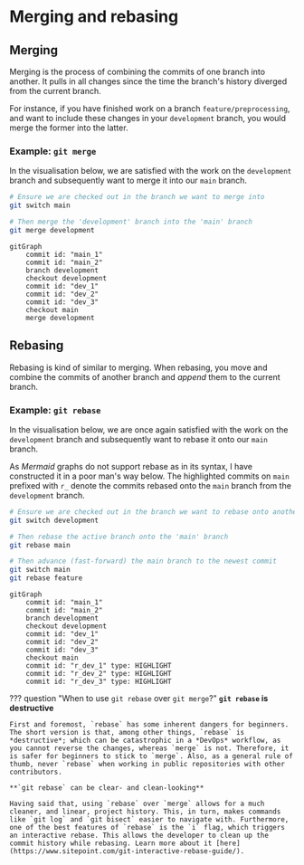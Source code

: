 # Merging and rebasing

## Merging

Merging is the process of combining the commits of one branch into another. It pulls in all changes since the time the branch's history diverged from the current branch.

For instance, if you have finished work on a branch `feature/preprocessing`, and want to include these changes in your `development` branch, you would merge the former into the latter.

### Example: `git merge`

In the visualisation below, we are satisfied with the work on the `development` branch and subsequently want to merge it into our `main` branch.

```bash
# Ensure we are checked out in the branch we want to merge into
git switch main

# Then merge the 'development' branch into the 'main' branch
git merge development
```

```mermaid
gitGraph
    commit id: "main_1"
    commit id: "main_2"
    branch development
    checkout development
    commit id: "dev_1"
    commit id: "dev_2"
    commit id: "dev_3"
    checkout main
    merge development
```

## Rebasing

Rebasing is kind of similar to merging. When rebasing, you move and combine the commits of another branch and *append* them to the current branch.

### Example: `git rebase`

In the visualisation below, we are once again satisfied with the work on the `development` branch and subsequently want to rebase it onto our `main` branch.

As *Mermaid* graphs do not support rebase as in its syntax, I have constructed it in a poor man's way below. The highlighted commits on `main` prefixed with `r_` denote the commits rebased onto the `main` branch from the `development` branch.

```bash
# Ensure we are checked out in the branch we want to rebase onto another branch
git switch development

# Then rebase the active branch onto the 'main' branch
git rebase main

# Then advance (fast-forward) the main branch to the newest commit
git switch main
git rebase feature
```

```mermaid
gitGraph
    commit id: "main_1"
    commit id: "main_2"
    branch development
    checkout development
    commit id: "dev_1"
    commit id: "dev_2"
    commit id: "dev_3"
    checkout main
    commit id: "r_dev_1" type: HIGHLIGHT
    commit id: "r_dev_2" type: HIGHLIGHT
    commit id: "r_dev_3" type: HIGHLIGHT
```

??? question "When to use `git rebase` over `git merge`?"
    **`git rebase` is destructive**

    First and foremost, `rebase` has some inherent dangers for beginners. The short version is that, among other things, `rebase` is *destructive*; which can be catastrophic in a *DevOps* workflow, as you cannot reverse the changes, whereas `merge` is not. Therefore, it is safer for beginners to stick to `merge`. Also, as a general rule of thumb, never `rebase` when working in public repositories with other contributors.

    **`git rebase` can be clear- and clean-looking**

    Having said that, using `rebase` over `merge` allows for a much cleaner, and linear, project history. This, in turn, makes commands like `git log` and `git bisect` easier to navigate with. Furthermore, one of the best features of `rebase` is the `i` flag, which triggers an interactive rebase. This allows the developer to clean up the commit history while rebasing. Learn more about it [here](https://www.sitepoint.com/git-interactive-rebase-guide/).